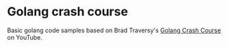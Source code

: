 # Golang crash course
Basic golang code samples based on Brad Traversy's [Golang Crash Course](https://www.youtube.com/watch?v=SqrbIlUwR0U) on YouTube.